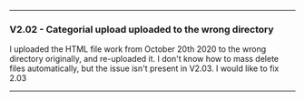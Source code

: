 ***

### V2.02 - Categorial upload uploaded to the wrong directory

I uploaded the HTML file work from October 20th 2020 to the wrong directory originally, and re-uploaded it. I don't know how to mass delete files automatically, but the issue isn't present in V2.03. I would like to fix 2.03

***
